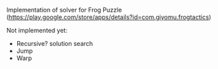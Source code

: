Implementation of solver for Frog Puzzle 
(https://play.google.com/store/apps/details?id=com.giyomu.frogtactics)

Not implemented yet:
- Recursive? solution search
- Jump
- Warp

